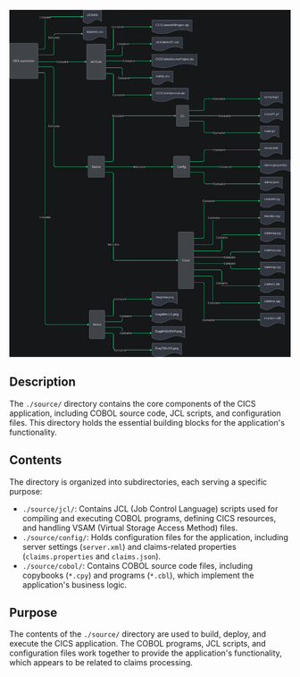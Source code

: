 ![Alt text](./README.md.svg)

## Description

The `./source/` directory contains the core components of the CICS application, including COBOL source code, JCL scripts, and configuration files. This directory holds the essential building blocks for the application's functionality.


## Contents

The directory is organized into subdirectories, each serving a specific purpose:

* `./source/jcl/`: Contains JCL (Job Control Language) scripts used for compiling and executing COBOL programs, defining CICS resources, and handling VSAM (Virtual Storage Access Method) files.
* `./source/config/`: Holds configuration files for the application, including server settings (`server.xml`) and claims-related properties (`claims.properties` and `claims.json`).
* `./source/cobol/`: Contains COBOL source code files, including copybooks (`*.cpy`) and programs (`*.cbl`), which implement the application's business logic.


## Purpose

The contents of the `./source/` directory are used to build, deploy, and execute the CICS application. The COBOL programs, JCL scripts, and configuration files work together to provide the application's functionality, which appears to be related to claims processing.



